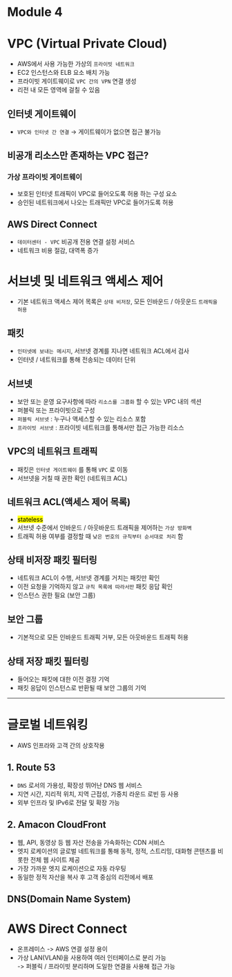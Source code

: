 # Module 4

# VPC (Virtual Private Cloud)

-   AWS에서 사용 가능한 가상의 `프라이빗 네트워크`
-   EC2 인스턴스와 ELB 요소 배치 가능
-   프라이빗 게이트웨이로 `VPC 간의 VPN` 연결 생성
-   리전 내 모든 영역에 걸칠 수 있음

## 인터넷 게이트웨이

-   `VPC와 인터넷 간 연결` → 게이트웨이가 없으면 접근 불가능

## 비공개 리소스만 존재하는 VPC 접근?

### 가상 프라이빗 게이트웨이

-   보호된 인터넷 트래픽이 VPC로 들어오도록 허용 하는 구성 요소
-   승인된 네트워크에서 나오는 트래픽만 VPC로 들어가도록 허용

## AWS Direct Connect

-   `데이터센터 - VPC` 비공개 전용 연결 설정 서비스
-   네트워크 비용 절감, 대역폭 증가

# 서브넷 및 네트워크 액세스 제어

-   기본 네트워크 액세스 제어 목록은 `상태 비저장`, 모든 인바운드 / 아웃운드 `트래픽을 허용`

## 패킷

-   `인터넷에 보내는 메시지`, 서브넷 경계를 지나면 네트워크 ACL에서 검사
-   인터넷 / 네트워크를 통해 전송되는 데이터 단위

## 서브넷

-   보안 또는 운영 요구사항에 따라 `리소스를 그룹화` 할 수 있는 VPC 내의 섹션
-   퍼블릭 또는 프라이빗으로 구성
-   `퍼블릭 서브넷` : 누구나 액세스할 수 있는 리소스 포함
-   `프라이빗 서브넷` : 프라이빗 네트워크를 통해서만 접근 가능한 리소스

## VPC의 네트워크 트래픽

-   패킷은 `인터넷 게이트웨이` 를 통해 `VPC` 로 이동
-   서브넷을 거칠 때 권한 확인 (네트워크 ACL)

## 네트워크 ACL(액세스 제어 목록)
- <mark>stateless</mark>
-   서브넷 수준에서 인바운드 / 아웃바운드 트래픽을 제어하는 `가상 방화벽`
-   트래픽 허용 여부를 결정할 때 `낮은 번호의 규칙부터 순서대로 처리` 함

## 상태 비저장 패킷 필터링

-   네트워크 ACL이 수행, 서브넷 경계를 거치는 패킷만 확인
-   이전 요청을 기억하지 않고 `규칙 목록에 따라서만` 패킷 응답 확인
-   인스턴스 권한 필요 (보안 그룹)

## 보안 그룹

-   기본적으로 모든 인바운드 트래픽 거부, 모든 아웃바운드 트래픽 허용

## 상태 저장 패킷 필터링

-   들어오는 패킷에 대한 이전 결정 기억
-   패킷 응답이 인스턴스로 반환될 때 보안 그룹의 기억

---

# 글로벌 네트워킹

-   AWS 인프라와 고객 간의 상호작용

## 1. Route 53

-   `DNS` 로서의 가용성, 확장성 뛰어난 DNS 웹 서비스
-   지연 시간, 지리적 위치, 지역 근접성, 가중치 라운드 로빈 등 사용
-   외부 인프라 및 IPv6로 전달 및 확장 가능

## 2. Amacon CloudFront
- 웹, API, 동영상 등 웹 자산 전송을 가속화하는 CDN 서비스
- 엣지 로케이션의 글로벌 네트워크를 통해 동적, 정적, 스트리밍, 대화형 콘텐츠를 비롯한 전체 웹 사이트 제공
- 가장 가까운 엣지 로케이션으로 자동 라우팅
- 동일한 정적 자산을 복사 후 고객 중심의 리전에서 배포

## DNS(Domain Name System)
# AWS Direct Connect
-   온프레미스 -> AWS 연결 설정 용이
-   가상 LAN(VLAN)을 사용하여 여러 인터페이스로 분리 가능  
    -> 퍼블릭 / 프라이빗 분리하며 도일한 연결을 사용해 접근 가능